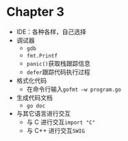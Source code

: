 # Chapter 3

- IDE：各种各样，自己选择
- 调试器
  - `gdb`
  - `fmt.Printf`
  - `panic()`获取栈跟踪信息
  - `defer`跟踪代码执行过程
- 格式化代码
  - 在命令行输入`gofmt –w program.go`
- 生成代码文档
  - `go doc`
- 与其它语言进行交互
  - 与 C 进行交互`import "C"`
  - 与 C++ 进行交互`SWIG`